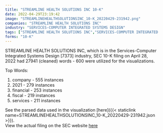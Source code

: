 ```yaml
---
title: "STREAMLINE HEALTH SOLUTIONS INC 10-K"
date: 2022-04-29T23:19:42
image: "STREAMLINEHEALTHSOLUTIONSINC_10-K_20220429-231942.png"
companies: "STREAMLINE HEALTH SOLUTIONS INC"
industry: "SERVICES-COMPUTER INTEGRATED SYSTEMS DESIGN"
tags: ["STREAMLINE HEALTH SOLUTIONS INC","SERVICES-COMPUTER INTEGRATED SYSTEMS DESIGN","04-28-2022","10-K"]
forms: "10-K"
---
```

STREAMLINE HEALTH SOLUTIONS INC, which is in the Services-Computer Integrated Systems Design [7373] industry, SEC 10-K filing on April 28, 2022 had 27941 (cleaned) words - 600 were utilized for the visualizations.

Top Words:
1. company - 555 instances
2. 2021 - 279 instances
3. financial - 253 instances
4. fiscal - 219 instances
5. services - 211 instances


See the parsed data used in the visualization [here]({{< staticlink name=STREAMLINEHEALTHSOLUTIONSINC_10-K_20220429-231942.json >}}).  
View the actual filing on the SEC website [here](https://www.sec.gov/Archives/edgar/data/1008586/0001493152-22-011434.txt)